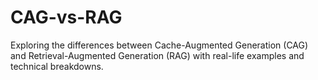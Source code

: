 # CAG-vs-RAG
Exploring the differences between Cache-Augmented Generation (CAG) and Retrieval-Augmented Generation (RAG) with real-life examples and technical breakdowns.
